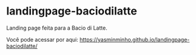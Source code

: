 # landingpage-baciodilatte
Landing page feita para a Bacio di Latte.

Você pode acessar por aqui: https://yasminminho.github.io/landingpage-baciodilatte/
